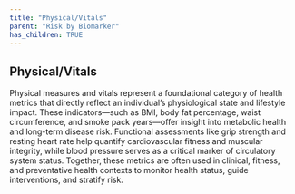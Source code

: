 ```yaml
---
title: "Physical/Vitals"
parent: "Risk by Biomarker"
has_children: TRUE
---
```



## Physical/Vitals


Physical measures and vitals represent a foundational category of health metrics that directly reflect an individual’s physiological state and lifestyle impact. These indicators—such as BMI, body fat percentage, waist circumference, and smoke pack years—offer insight into metabolic health and long-term disease risk. Functional assessments like grip strength and resting heart rate help quantify cardiovascular fitness and muscular integrity, while blood pressure serves as a critical marker of circulatory system status. Together, these metrics are often used in clinical, fitness, and preventative health contexts to monitor health status, guide interventions, and stratify risk.


